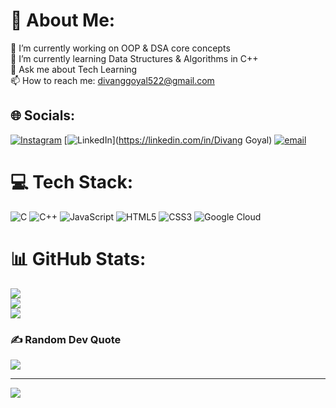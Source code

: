 # 💫 About Me:
🔭 I’m currently working on OOP & DSA core concepts<br>🌱 I’m currently learning Data Structures & Algorithms in C++<br>💬 Ask me about Tech Learning<br>📫 How to reach me: divanggoyal522@gmail.com


## 🌐 Socials:
[![Instagram](https://img.shields.io/badge/Instagram-%23E4405F.svg?logo=Instagram&logoColor=white)](https://instagram.com/divang_goyal1221) [![LinkedIn](https://img.shields.io/badge/LinkedIn-%230077B5.svg?logo=linkedin&logoColor=white)](https://linkedin.com/in/Divang Goyal) [![email](https://img.shields.io/badge/Email-D14836?logo=gmail&logoColor=white)](mailto:divanggoyal522@gmail.com) 

# 💻 Tech Stack:
![C](https://img.shields.io/badge/c-%2300599C.svg?style=flat-square&logo=c&logoColor=white) ![C++](https://img.shields.io/badge/c++-%2300599C.svg?style=flat-square&logo=c%2B%2B&logoColor=white) ![JavaScript](https://img.shields.io/badge/javascript-%23323330.svg?style=flat-square&logo=javascript&logoColor=%23F7DF1E) ![HTML5](https://img.shields.io/badge/html5-%23E34F26.svg?style=flat-square&logo=html5&logoColor=white) ![CSS3](https://img.shields.io/badge/css3-%231572B6.svg?style=flat-square&logo=css3&logoColor=white) ![Google Cloud](https://img.shields.io/badge/GoogleCloud-%234285F4.svg?style=flat-square&logo=google-cloud&logoColor=white)
# 📊 GitHub Stats:
![](https://github-readme-stats.vercel.app/api?username=Divang2005&theme=dark&hide_border=false&include_all_commits=true&count_private=true)<br/>
![](https://nirzak-streak-stats.vercel.app/?user=Divang2005&theme=dark&hide_border=false)<br/>
![](https://github-readme-stats.vercel.app/api/top-langs/?username=Divang2005&theme=dark&hide_border=false&include_all_commits=true&count_private=true&layout=compact)

### ✍️ Random Dev Quote
![](https://quotes-github-readme.vercel.app/api?type=horizontal&theme=radical)

---
[![](https://visitcount.itsvg.in/api?id=Divang2005&icon=0&color=0)](https://visitcount.itsvg.in)

<!-- Proudly created with GPRM ( https://gprm.itsvg.in ) -->

